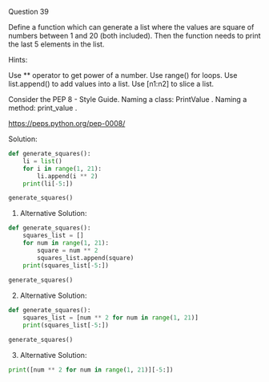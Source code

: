 Question 39

Define a function which can generate a list where the values are square of numbers between 
1 and 20 (both included). Then the function needs to print the last 5 elements in the list.

Hints:

Use ** operator to get power of a number. Use range() for loops. 
Use list.append() to add values into a list. Use [n1:n2] to slice a list.

Consider the PEP 8 - Style Guide. Naming a class: PrintValue . Naming a method: print_value .

https://peps.python.org/pep-0008/

Solution:

```python
def generate_squares():
    li = list()
    for i in range(1, 21):
        li.append(i ** 2)
    print(li[-5:])

generate_squares() 
```


1. Alternative Solution:
```python
def generate_squares():
    squares_list = []
    for num in range(1, 21):
        square = num ** 2
        squares_list.append(square)
    print(squares_list[-5:])
    
generate_squares()
```

2. Alternative Solution:
```python
def generate_squares():
    squares_list = [num ** 2 for num in range(1, 21)]
    print(squares_list[-5:])

generate_squares()
```

3. Alternative Solution:
```python
print([num ** 2 for num in range(1, 21)][-5:])
```
